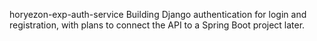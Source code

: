 horyezon-exp-auth-service Building Django authentication for login and registration, with plans to connect the API to a Spring Boot project later.
